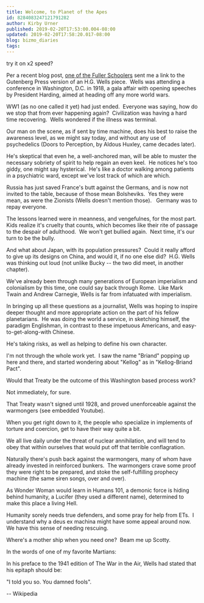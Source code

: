 ```yaml
---
title: Welcome, to Planet of the Apes
id: 8284083247121791282
author: Kirby Urner
published: 2019-02-20T17:53:00.004-08:00
updated: 2019-02-20T17:58:20.017-08:00
blog: bizmo_diaries
tags: 
---
```


try it on x2 speed?

Per a recent blog post, [one of the Fuller Schoolers](http://worldgame.blogspot.com/2019/02/riddle-of-peace.html) sent me a link to the Gutenberg Press version of an H.G. Wells piece.  Wells was attending a conference in Washington, D.C. in 1918, a gala affair with opening speeches by President Harding, aimed at heading off any more world wars.

WW1 (as no one called it yet) had just ended.  Everyone was saying, how do we stop that from ever happening again?  Civilization was having a hard time recovering.  Wells wondered if the illness was terminal.

Our man on the scene, as if sent by time machine, does his best to raise the awareness level, as we might say today, and without any use of psychedelics (Doors to Perception, by Aldous Huxley, came decades later).

He's skeptical that even he, a well-anchored man, will be able to muster the necessary sobriety of spirit to help regain an even keel.  He notices he's too giddy, one might say hysterical.  He's like a doctor walking among patients in a psychiatric ward, except we've lost track of which are which.  

Russia has just saved France's butt against the Germans, and is now not invited to the table, because of those mean Bolsheviks.  Yes they were mean, as were the Zionists (Wells doesn't mention those).   Germany was to repay everyone.

The lessons learned were in meanness, and vengefulnes, for the most part.  Kids realize it's cruelty that counts, which becomes like their rite of passage to the despair of adulthood.  We won't get bullied again.  Next time, it's our turn to be the bully.

And what about Japan, with its population pressures?  Could it really afford to give up its designs on China, and would it, if no one else did?  H.G. Wells was thinking out loud (not unlike Bucky -- the two did meet, in another chapter).

We've already been through many generations of European imperialism and colonialism by this time, one could say back through Rome.  Like Mark Twain and Andrew Carnegie, Wells is far from infatuated with imperialism.

In bringing up all these questions as a journalist, Wells was hoping to inspire deeper thought and more appropriate action on the part of his fellow planetarians.  He was doing the world a service, in sketching himself, the paradigm Englishman, in contrast to these impetuous Americans, and easy-to-get-along-with Chinese.

He's taking risks, as well as helping to define his own character.

I'm not through the whole work yet.  I saw the name "Briand" popping up here and there, and started wondering about "Kellog" as in "Kellog-Briand Pact".

Would that Treaty be the outcome of this Washington based process work?

Not immediately, for sure.

That Treaty wasn't signed until 1928, and proved unenforceable against the warmongers (see embedded Youtube).

When you get right down to it, the people who specialize in implements of torture and coercion, get to have their way quite a bit.

We all live daily under the threat of nuclear annihilation, and will tend to obey that within ourselves that would put off that terrible conflagration.

Naturally there's push back against the warmongers, many of whom have already invested in reinforced bunkers.  The warmongers crave some proof they were right to be prepared, and stoke the self-fulfilling prophecy machine (the same siren songs, over and over).

As Wonder Woman would learn in Humans 101, a demonic force is hiding behind humanity, a Lucifer (they used a different name), determined to make this place a living Hell.

Humanity sorely needs true defenders, and some pray for help from ETs.  I understand why a deus ex machina might have some appeal around now.  We have this sense of needing rescuing.

Where's a mother ship when you need one?  Beam me up Scotty.

In the words of one of my favorite Martians: 

In his preface to the 1941 edition of The War in the Air, Wells had stated that his epitaph should be:  

"I told you so. You damned fools".

-- Wikipedia